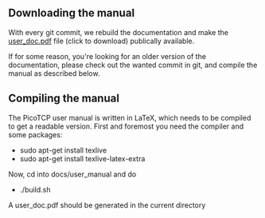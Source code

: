 Downloading the manual
----------------------

With every git commit, we rebuild the documentation and make the [user_doc.pdf](http://tass-be.vm.bytemark.co.uk/user_doc.pdf) file (click to download) publically available.

If for some reason, you're looking for an older version of the documentation, please check out the wanted commit in git, and compile the manual as described below.

Compiling the manual
--------------------

The PicoTCP user manual is written in LaTeX, which needs to be compiled to get a readable version.
First and foremost you need the compiler and some packages:
* sudo apt-get install texlive
* sudo apt-get install texlive-latex-extra

Now, cd into docs/user_manual and do
* ./build.sh

A user_doc.pdf should be generated in the current directory

